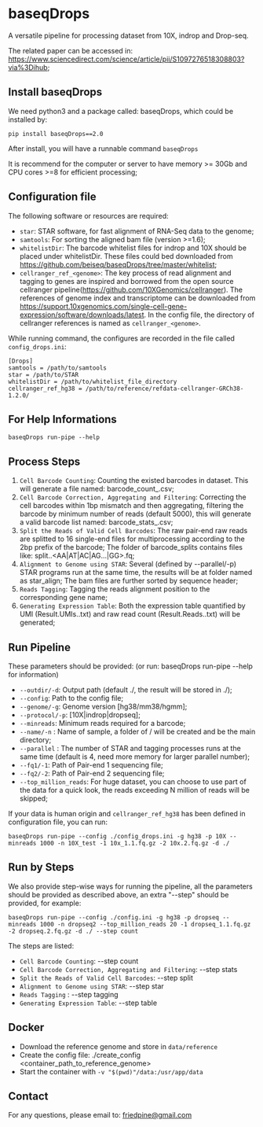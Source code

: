 # baseqDrops
A versatile pipeline for processing dataset from 10X, indrop and Drop-seq.

The related paper can be accessed in: https://www.sciencedirect.com/science/article/pii/S1097276518308803?via%3Dihub;

## Install baseqDrops
We need python3 and a package called: baseqDrops, which could be installed by:

    pip install baseqDrops==2.0

After install, you will have a runnable command `baseqDrops`

It is recommend for the computer or server to have memory >= 30Gb and CPU cores >=8 for efficient processing;

## Configuration file

The following software or resources are required:

+ `star`: STAR software, for fast alignment of RNA-Seq data to the genome;
+ `samtools`: For sorting the aligned bam file (version >=1.6);
+ `whitelistDir`: The barcode whitelist files for indrop and 10X should be placed under whitelistDir. These files could bed downloaded from https://github.com/beiseq/baseqDrops/tree/master/whitelist;
+ `cellranger_ref_<genome>`: The key process of read alignment and tagging to genes are inspired and borrowed from the open source cellranger pipeline(https://github.com/10XGenomics/cellranger). The references of genome index and transcriptome can be downloaded from https://support.10xgenomics.com/single-cell-gene-expression/software/downloads/latest.
In the config file, the directory of cellranger references is named as `cellranger_<genome>`.

While running command, the configures are recorded in the file called `config_drops.ini`:

    [Drops]
    samtools = /path/to/samtools
    star = /path/to/STAR
    whitelistDir = /path/to/whitelist_file_directory
    cellranger_ref_hg38 = /path/to/reference/refdata-cellranger-GRCh38-1.2.0/

## For Help Informations
	
	baseqDrops run-pipe --help

## Process Steps

1. `Cell Barcode Counting`: Counting the existed barcodes in dataset. This will generate a file named: barcode_count_<sample>.csv;
2. `Cell Barcode Correction, Aggregating and Filtering`: Correcting the cell barcodes within 1bp mismatch and then aggregating, filtering the barcode by minimum number of reads (default 5000), this will generate a valid barcode list named: barcode_stats_<sample>.csv;
3. `Split the Reads of Valid Cell Barcodes`: The raw pair-end raw reads are splitted to 16 single-end files for multiprocessing according to the 2bp prefix of the barcode; The folder of barcode_splits contains files like: split.<sample>.<AA|AT|AC|AG...|GG>.fq;
4. `Alignment to Genome using STAR`: Several (defined by --parallel/-p) STAR programs run at the same time, the results will be at folder named as star_align; The bam files are further sorted by sequence header;
5. `Reads Tagging`: Tagging the reads alignment position to the corresponding gene name;
6. `Generating Expression Table`: Both the expression table quantified by UMI (Result.UMIs.<sample>.txt) and raw read count (Result.Reads.<sample>.txt) will be generated;

## Run Pipeline

These parameters should be provided: (or run: baseqDrops run-pipe --help for information)

+ `--outdir/-d`: Output path (default ./, the result will be stored in ./<name>);
+ `--config`: Path to the config file;
+ `--genome/-g`: Genome version [hg38/mm38/hgmm];
+ `--protocol/-p`: [10X|indrop|dropseq];
+ `--minreads`:  Minimum reads required for a barcode;
+ `--name/-n` : Name of sample, a folder of <outdir>/<name> will be created and be the main directory; 
+ `--parallel` : The number of STAR and tagging processes runs at the same time (default is 4, need more memory for larger parallel number); 
+ `--fq1/-1`: Path of Pair-end 1 sequencing file;
+ `--fq2/-2`: Path of Pair-end 2 sequencing file;
+ `--top_million_reads`: For huge dataset, you can choose to use part of the data for a quick look, the reads exceeding N million of reads will be skipped;

If your data is human origin and `cellranger_ref_hg38` has been defined in configuration file, you can run:

    baseqDrops run-pipe --config ./config_drops.ini -g hg38 -p 10X --minreads 1000 -n 10X_test -1 10x_1.1.fq.gz -2 10x.2.fq.gz -d ./

## Run by Steps

We also provide step-wise ways for running the pipeline, all the parameters should be provided as described above, an extra "--step" should be provided, for example:
	
	baseqDrops run-pipe --config ./config.ini -g hg38 -p dropseq --minreads 1000 -n dropseq2 --top_million_reads 20 -1 dropseq_1.1.fq.gz -2 dropseq.2.fq.gz -d ./ --step count

The steps are listed:

+ `Cell Barcode Counting`:  --step count
+ `Cell Barcode Correction, Aggregating and Filtering`: --step stats
+ `Split the Reads of Valid Cell Barcodes`: --step split
+ `Alignment to Genome using STAR`: --step star
+ `Reads Tagging` : --step tagging
+ `Generating Expression Table`: --step table

## Docker
+ Download the reference genome and store in `data/reference`
+ Create the config file:
    ./create_config <genome> <container_path_to_reference_genome>
+ Start the container with `-v "$(pwd)"/data:/usr/app/data`

## Contact

For any questions, please email to: friedpine@gmail.com
